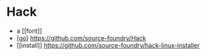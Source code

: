 # Hack

- a [[font]]
- [[go]] https://github.com/source-foundry/Hack
- [[install]] https://github.com/source-foundry/hack-linux-installer


[//begin]: # "Autogenerated link references for markdown compatibility"
[go]: go "Go"
[//end]: # "Autogenerated link references"